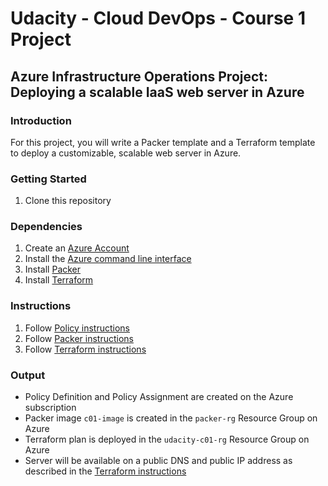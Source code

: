 # Udacity - Cloud DevOps - Course 1 Project
## Azure Infrastructure Operations Project: Deploying a scalable IaaS web server in Azure

### Introduction
For this project, you will write a Packer template and a Terraform template to deploy a customizable, scalable web server in Azure.

### Getting Started
1. Clone this repository

### Dependencies
1. Create an [Azure Account](https://portal.azure.com) 
2. Install the [Azure command line interface](https://docs.microsoft.com/en-us/cli/azure/install-azure-cli?view=azure-cli-latest)
3. Install [Packer](https://www.packer.io/downloads)
4. Install [Terraform](https://www.terraform.io/downloads.html)

### Instructions

1. Follow [Policy instructions](policy/README.md)
1. Follow [Packer instructions](packer/README.md)
1. Follow [Terraform instructions](terraform/README.md)

### Output
- Policy Definition and Policy Assignment are created on the Azure subscription
- Packer image `c01-image` is created in the `packer-rg` Resource Group on Azure
- Terraform plan is deployed in the `udacity-c01-rg` Resource Group on Azure
- Server will be available on a public DNS and public IP address as described in the [Terraform instructions](terraform/README.md)
